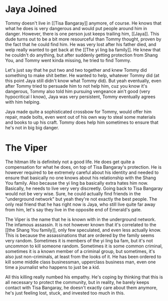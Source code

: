 # Jaya Joined

Tommy doesn't live in [[Tisa Bangaray]] anymore, of course. He knows that what he does is very dangerous and would put people around him in danger. However, there is one person just keeps trailing him, [[Jaya]]. This dude turns out to be a bit more resourceful than Tommy thought, proven by the fact that he could find him. He was very lost after his father died, and welp really wanted to get back at the [[The yi ling ba family]]. He knew that he couldn't do anything, but after suddenly getting protection from Shang You, and Tommy went kinda missing, he tried to find Tommy.

Let's just say that he put two and two together and knew Tommy did something to make shit better. He wanted to help, whatever Tommy did (at this point Jaya still didn't know what Tommy did). But yeah eventually, even after Tommy tried to persuade him to not help him, cuz you know it's dangerous, Tommy also told him pursuing vengeance ain't good (very hypocritical I know), Jaya was very persistent, Tommy eventually agrees with him helping.

Jaya made quite a sophisticated crossbow for Tommy, would offer him repair, made bolts, even went out of his own way to steal some materials and books to up his craft. Tommy does help him sometimes to ensure that he's not in big big danger.

# The Viper

The hitman life is definitely not a good life. He does get quite a compensation for what he does, on top of Tisa Bangaray's protection. He is however required to be extremely careful about his identity and needed to ensure that basically no one knows about his relationship with the Shang You family. Also because the yi ling ba basically extra hates him now. Basically, he needs to live very very discreetly. Going back to Tisa Bangaray would not be very wise. Sure, he could actually find friends in the "underground network" but yeah they're not exactly the best people. The only real friend that he has right now is Jaya, who still live quite far away from him, let's say they live in the opposite end of Emerald's gate.

The Viper is the name that he is known with in the underground network. The infamous assassin. It is not however known that it's correlated to the [[the Shang You family]], only few speculated, and even less actually know. This is because the assassinations that are ordered by the family seems very random. Sometimes it is members of the yi ling ba fam, but it's not uncommon to kill someone random. Sometimes it is some common criminal, sometimes it is a known member of a criminal group, but sometimes, it's also just non-criminals, at least from the looks of it. He has been ordered to kill some middle class businessman, upperclass business man, even one time a journalist who happens to just be a kid.

All this killing really numbed his empathy. He's coping by thinking that this is all necessary to protect the community, but in reality, he barely keeps contact with Tisa Bangaray, he doesn't exactly care about them anymore, he's just feeling lost, stuck, and invested too much in this. 

